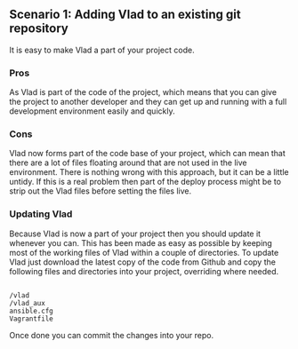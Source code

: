 ## Scenario 1: Adding Vlad to an existing git repository

It is easy to make Vlad a part of your project code.

### Pros

As Vlad is part of the code of the project, which means that you can give the project to another developer and they can
get up and running with a full development environment easily and quickly.

### Cons

Vlad now forms part of the code base of your project, which can mean that there are a lot of files floating around that 
are not used in the live environment. There is nothing wrong with this approach, but it can be a little untidy. If this
is a real problem then part of the deploy process might be to strip out the Vlad files before setting the files live.

### Updating Vlad

Because Vlad is now a part of your project then you should update it whenever you can. This has been made as easy as 
possible by keeping most of the working files of Vlad within a couple of directories. To update Vlad just download
the latest copy of the code from Github and copy the following files and directories into your project, overriding
where needed.

<code>
/vlad
/vlad_aux
ansible.cfg
Vagrantfile
</code>

Once done you can commit the changes into your repo.